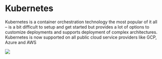 # Kubernetes
Kubernetes is a container orchestration technology the most popular of it all – is a bit difficult to setup and get started but provides a lot of options to customize deployments and supports deployment of complex architectures. Kubernetes is now supported on all public cloud service providers like GCP, Azure and AWS

![](Pasted%20image%2020220622185343.png)
